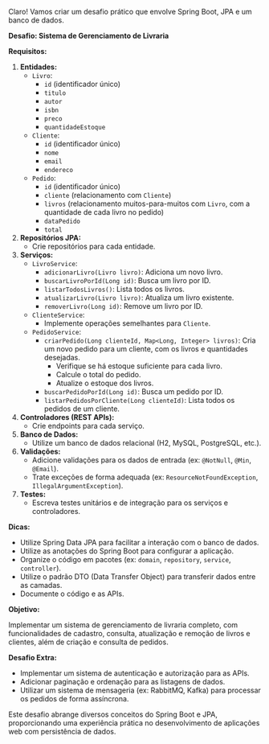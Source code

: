 Claro! Vamos criar um desafio prático que envolve Spring Boot, JPA e um banco de dados.

**Desafio: Sistema de Gerenciamento de Livraria**

**Requisitos:**

1.  **Entidades:**
    * `Livro`:
        * `id` (identificador único)
        * `titulo`
        * `autor`
        * `isbn`
        * `preco`
        * `quantidadeEstoque`
    * `Cliente`:
        * `id` (identificador único)
        * `nome`
        * `email`
        * `endereco`
    * `Pedido`:
        * `id` (identificador único)
        * `cliente` (relacionamento com `Cliente`)
        * `livros` (relacionamento muitos-para-muitos com `Livro`, com a quantidade de cada livro no pedido)
        * `dataPedido`
        * `total`
2.  **Repositórios JPA:**
    * Crie repositórios para cada entidade.
3.  **Serviços:**
    * `LivroService`:
        * `adicionarLivro(Livro livro)`: Adiciona um novo livro.
        * `buscarLivroPorId(Long id)`: Busca um livro por ID.
        * `listarTodosLivros()`: Lista todos os livros.
        * `atualizarLivro(Livro livro)`: Atualiza um livro existente.
        * `removerLivro(Long id)`: Remove um livro por ID.
    * `ClienteService`:
        * Implemente operações semelhantes para `Cliente`.
    * `PedidoService`:
        * `criarPedido(Long clienteId, Map<Long, Integer> livros)`: Cria um novo pedido para um cliente, com os livros e quantidades desejadas.
            * Verifique se há estoque suficiente para cada livro.
            * Calcule o total do pedido.
            * Atualize o estoque dos livros.
        * `buscarPedidoPorId(Long id)`: Busca um pedido por ID.
        * `listarPedidosPorCliente(Long clienteId)`: Lista todos os pedidos de um cliente.
4.  **Controladores (REST APIs):**
    * Crie endpoints para cada serviço.
5.  **Banco de Dados:**
    * Utilize um banco de dados relacional (H2, MySQL, PostgreSQL, etc.).
6.  **Validações:**
    * Adicione validações para os dados de entrada (ex: `@NotNull`, `@Min`, `@Email`).
    * Trate exceções de forma adequada (ex: `ResourceNotFoundException`, `IllegalArgumentException`).
7.  **Testes:**
    * Escreva testes unitários e de integração para os serviços e controladores.

**Dicas:**

* Utilize Spring Data JPA para facilitar a interação com o banco de dados.
* Utilize as anotações do Spring Boot para configurar a aplicação.
* Organize o código em pacotes (ex: `domain`, `repository`, `service`, `controller`).
* Utilize o padrão DTO (Data Transfer Object) para transferir dados entre as camadas.
* Documente o código e as APIs.

**Objetivo:**

Implementar um sistema de gerenciamento de livraria completo, com funcionalidades de cadastro, consulta, atualização e remoção de livros e clientes, além de criação e consulta de pedidos.

**Desafio Extra:**

* Implementar um sistema de autenticação e autorização para as APIs.
* Adicionar paginação e ordenação para as listagens de dados.
* Utilizar um sistema de mensageria (ex: RabbitMQ, Kafka) para processar os pedidos de forma assíncrona.

Este desafio abrange diversos conceitos do Spring Boot e JPA, proporcionando uma experiência prática no desenvolvimento de aplicações web com persistência de dados.

